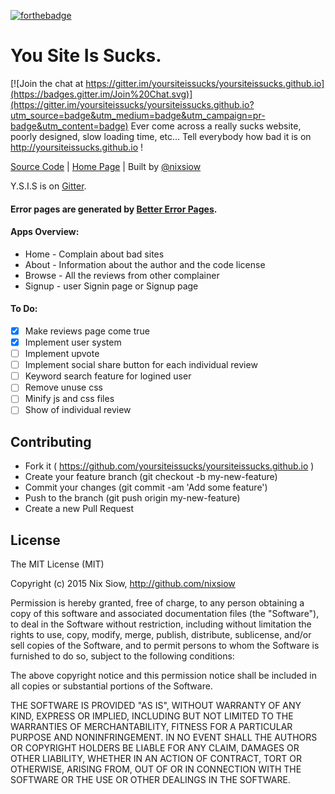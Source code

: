 [![forthebadge](http://forthebadge.com/images/badges/built-with-love.svg)](http://nixsiow.com)

# You Site Is Sucks.

[![Join the chat at https://gitter.im/yoursiteissucks/yoursiteissucks.github.io](https://badges.gitter.im/Join%20Chat.svg)](https://gitter.im/yoursiteissucks/yoursiteissucks.github.io?utm_source=badge&utm_medium=badge&utm_campaign=pr-badge&utm_content=badge)
Ever come across a really sucks website, poorly designed, slow loading time, etc...
Tell everybody how bad it is on http://yoursiteissucks.github.io !

[Source Code](https://github.com/yoursiteissucks/yoursiteissucks.github.io) | [Home Page](http://yoursiteissucks.github.io) | Built by [@nixsiow](http://twitter.com/nixsiow)

Y.S.I.S is on [Gitter](https://gitter.im/yoursiteissucks/yoursiteissucks.github.io).

#### Error pages are generated by [Better Error Pages](https://better-error-pages.statuspage.io/).

#### Apps Overview:
* Home - Complain about bad sites
* About - Information about the author and the code license
* Browse - All the reviews from other complainer
* Signup - user Signin page or Signup page

#### To Do:
- [x] Make reviews page come true
- [x] Implement user system
- [ ] Implement upvote
- [ ] Implement social share button for each individual review
- [ ] Keyword search feature for logined user
- [ ] Remove unuse css
- [ ] Minify js and css files
- [ ] Show of individual review

Contributing
---
* Fork it ( https://github.com/yoursiteissucks/yoursiteissucks.github.io )
* Create your feature branch (git checkout -b my-new-feature)
* Commit your changes (git commit -am 'Add some feature')
* Push to the branch (git push origin my-new-feature)
* Create a new Pull Request

License
---

The MIT License (MIT)

Copyright (c) 2015 Nix Siow, http://github.com/nixsiow

Permission is hereby granted, free of charge, to any person obtaining a copy of this software and associated documentation files (the "Software"), to deal in the Software without restriction, including without limitation the rights to use, copy, modify, merge, publish, distribute, sublicense, and/or sell copies of the Software, and to permit persons to whom the Software is furnished to do so, subject to the following conditions:

The above copyright notice and this permission notice shall be included in all copies or substantial portions of the Software.

THE SOFTWARE IS PROVIDED "AS IS", WITHOUT WARRANTY OF ANY KIND, EXPRESS OR IMPLIED, INCLUDING BUT NOT LIMITED TO THE WARRANTIES OF MERCHANTABILITY, FITNESS FOR A PARTICULAR PURPOSE AND NONINFRINGEMENT. IN NO EVENT SHALL THE AUTHORS OR COPYRIGHT HOLDERS BE LIABLE FOR ANY CLAIM, DAMAGES OR OTHER LIABILITY, WHETHER IN AN ACTION OF CONTRACT, TORT OR OTHERWISE, ARISING FROM, OUT OF OR IN CONNECTION WITH THE SOFTWARE OR THE USE OR OTHER DEALINGS IN THE SOFTWARE.
